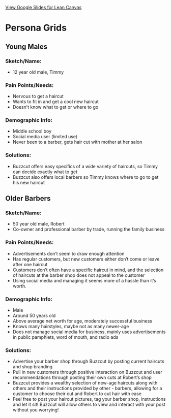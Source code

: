 [View Google Slides for Lean Canvas](https://docs.google.com/presentation/d/1DxvoVrO8xd_DrNXjdj0St7RpeYguOj57kJafkGU8HhE/edit?usp=sharing)

# Persona Grids
## Young Males
### Sketch/Name:
- 12 year old male, Timmy

### Pain Points/Needs:
- Nervous to get a haircut
- Wants to fit in and get a cool new haircut
- Doesn’t know what to get or where to go

### Demographic Info:
- Middle school boy
- Social media user (limited use)
- Never been to a barber, gets hair cut with mother at her salon 

### Solutions:
- Buzzcut offers easy specifics of a wide variety of haircuts, so Timmy can decide exactly what to get
- Buzzcut also offers local barbers so Timmy knows where to go to get his new haircut

## Older Barbers
### Sketch/Name:
- 50 year old male, Robert
- Co-owner and professional barber by trade, running the family business

### Pain Points/Needs:
- Advertisements don’t seem to draw enough attention
- Has regular customers, but new customers either don’t come or leave after one haircut
- Customers don’t often have a specific haircut in mind, and the selection of haircuts at the barber shop does not appeal to the customer
- Using social media and managing it seems more of a hassle than it’s worth.

### Demographic Info:
- Male
- Around 50 years old
- Above average net worth for age, moderately successful business
- Knows many hairstyles, maybe not as many newer-age
- Does not manage social media for business, mainly uses advertisements in public pamphlets, word of mouth, and radio ads

### Solutions:
- Advertise your barber shop through Buzzcut by posting current haircuts and shop branding
- Pull in new customers through positive interaction on Buzzcut and user recommendations through posting their own cuts at Robert’s shop
- Buzzcut provides a wealthy selection of new-age haircuts along with others and their instructions provided by other - barbers, allowing for a customer to choose their cut and Robert to cut hair with ease
- Feel free to post your haircut pictures, tag your barber shop, instructions and let it sit! Buzzcut will allow others to view and interact with your post without you worrying!
